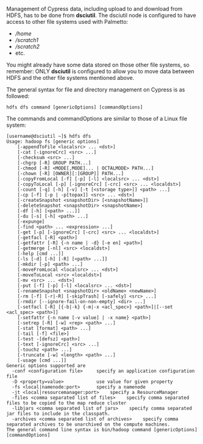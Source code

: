 Management of Cypress data, including upload to and download from HDFS, has to be done from **dsciutil**. The dsciutil node is configured to have access to other file systems used with Palmetto:
- */home*
- */scratch1*
- */scratch2*
- etc.

You might already have some data stored on those other file systems, so remember: ONLY **dsciutil** is configured to allow you to move data between HDFS and the other file systems mentioned above.

The general syntax for file and directory management on Cypress is as followed:

    hdfs dfs command [genericOptions] [commandOptions]

The commands and commandOptions are similar to those of a Linux file system:

    [username@dsciutil ~]$ hdfs dfs
    Usage: hadoop fs [generic options]
        [-appendToFile <localsrc> ... <dst>]
        [-cat [-ignoreCrc] <src> ...]
        [-checksum <src> ...]
        [-chgrp [-R] GROUP PATH...]
        [-chmod [-R] <MODE[,MODE]... | OCTALMODE> PATH...]
        [-chown [-R] [OWNER][:[GROUP]] PATH...]
        [-copyFromLocal [-f] [-p] [-l] <localsrc> ... <dst>]
        [-copyToLocal [-p] [-ignoreCrc] [-crc] <src> ... <localdst>]
        [-count [-q] [-h] [-v] [-t [<storage type>]] <path> ...]
        [-cp [-f] [-p | -p[topax]] <src> ... <dst>]
        [-createSnapshot <snapshotDir> [<snapshotName>]]
        [-deleteSnapshot <snapshotDir> <snapshotName>]
        [-df [-h] [<path> ...]]
        [-du [-s] [-h] <path> ...]
        [-expunge]
        [-find <path> ... <expression> ...]
        [-get [-p] [-ignoreCrc] [-crc] <src> ... <localdst>]
        [-getfacl [-R] <path>]
        [-getfattr [-R] {-n name | -d} [-e en] <path>]
        [-getmerge [-nl] <src> <localdst>]
        [-help [cmd ...]]
        [-ls [-d] [-h] [-R] [<path> ...]]
        [-mkdir [-p] <path> ...]
        [-moveFromLocal <localsrc> ... <dst>]
        [-moveToLocal <src> <localdst>]
        [-mv <src> ... <dst>]
        [-put [-f] [-p] [-l] <localsrc> ... <dst>]
        [-renameSnapshot <snapshotDir> <oldName> <newName>]
        [-rm [-f] [-r|-R] [-skipTrash] [-safely] <src> ...]
        [-rmdir [--ignore-fail-on-non-empty] <dir> ...]
        [-setfacl [-R] [{-b|-k} {-m|-x <acl_spec>} <path>]|[--set <acl_spec> <path>]]
        [-setfattr {-n name [-v value] | -x name} <path>]
        [-setrep [-R] [-w] <rep> <path> ...]
        [-stat [format] <path> ...]
        [-tail [-f] <file>]
        [-test -[defsz] <path>]
        [-text [-ignoreCrc] <src> ...]
        [-touchz <path> ...]
        [-truncate [-w] <length> <path> ...]
        [-usage [cmd ...]]
    Generic options supported are
      -conf <configuration file>     specify an application configuration file
      -D <property=value>            use value for given property
      -fs <local|namenode:port>      specify a namenode
      -jt <local|resourcemanager:port>    specify a ResourceManager
      -files <comma separated list of files>    specify comma separated files to be copied to the map reduce cluster
      -libjars <comma separated list of jars>    specify comma separated jar files to include in the classpath.
      -archives <comma separated list of archives>    specify comma separated archives to be unarchived on the compute machines.
    The general command line syntax is bin/hadoop command [genericOptions] [commandOptions]

